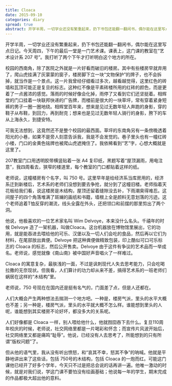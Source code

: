 ```yaml
---
title: Cloaca
date: 2015-09-10
categories: diary
spread: true
abstract: 开学半周，一切学业还没有繁重起来，扔下书包还能翻一翻闲书，偶尔能在这里写点日记。今天周四，下午的最后一堂是一门艺术课。课表上，这门课的教室在“艺术设计系 207 号”。我打听了两个下午才打听明白这个地方的所在。
---
```


开学半周，一切学业还没有繁重起来，扔下书包还能翻一翻闲书，偶尔能在这里写点日记。今天周四，下午的最后一堂是一门艺术课。课表上，这门课的教室在“艺术设计系 207 号”。我打听了两个下午才打听明白这个地方的所在。

校园的西南角，除了医院之外就是一片好看而破旧的楼房。其中有些楼房早就弃用了，爬山虎挂满了灰蒙蒙的窗子，楼房脚下立一块“文物保护”的牌子，也不会拆掉，就当作是一个景点。这一片我曾经仔细看过多次，越看越觉得，这里红色的砖墙和瓦顶可能正是复旦的标志。这种红不像是平素砖楼所用的红砖的颜色，而是更着了一点酱浓的感觉。落雨的时候好像会化掉，雨停了又看到它们还坚挺着。相辉堂的门口挂着一块联邦快递的广告牌，而楼前是很大的一块草坪，常有穿着紧身短裤的男子一圈一圈地绕。相辉堂百年来，想来是见过无数年轻人奔跑的身影，穿的鞋子从布鞋，到回力，再到耐克；想来也是见过无数年轻人骑行的身影，胯下的车从上海永久，到捷安特。

可我无法想到，这竟然还不是整个校园的最西面。草坪的东南角另有一条傍晚透着阳光的小巷，如果不是旁人刻意告诉我，我是不会发觉的。巷子里头也有一幢红砖小楼，门口的金黄色铭牌也被爬山虎遮掩住了。我依稀看到“艺”字，心想大概就是这里了。

207教室门口用透明胶带横竖贴着一张 A4 复印纸，黑题写着“屋顶漏雨，用电注意”，我四周看去，狭窄的楼道里，每个教室的门口都贴着这样的纸。

<!-- more -->

老师说，这幢楼房有个名字，叫 750 号。这里早年是给经济系当库房用的，经济系迁到新楼后，艺术系的老师们没想到要去争抢，就分到了这幢旧楼。老师指着天花板给我们看，说这楼房是木结构，屋顶还留着缝隙没去补，下雨潮臭得难忍。这间屋子的四个角落堆满了斑斓的画纸和书籍，墙根上全是颜料无意划落的污迹。这个老师追着T恤反穿的潮流，线头全露在外头，还把领口和前摆的那里剪出了两个洞。

他说，他极喜欢的一位艺术家名叫 Wim Delvoye，本来没什么名头。千禧年的时候 Delvoye 造了一架机器，叫做Cloaca。这台机器放在博物馆里展出，它的功用，就是能吞进去喂给他的可乐、汉堡以及一切人们会吃的食品，然后再以它们为材料，在尾部放出粪便。Delvoye 把这种粪便做精致包装，印上酷似可口可乐标志的 Cloaca 的标志，然后公开售卖。Delvoye 由于这件有争议的艺术品而一举成名。老师说，感觉就像《南山南》被中国好声音唱火了一样难过。

Cloaca 的寓意复杂，最肤浅的一面，不过是讽刺现代人失去思考能力，只会吃喝拉撒的无奈现状。但我看，人们算计的功力却从来不差，搞得艺术系的一班老师们蜗居在这样的“木结构”里。

老师说，750 号现在在国内还是挺有名气的，门面差了点，但是人还都在。

人们大概会产生两种想法去揣测一个地方吧。一种是，楼房气派，里头的水平大概也不差；另一种是，楼房气派，里头的水平就大概不怎么样。谁能想到里头的人呢，谁能想到其实楼房不论好坏，都没多大的关系呢。

人们好像都是 Cloaca 一样，别人喂给他什么，他就囫囵吞下去什么。复旦110周年校庆的时候，老师说，社交网络里都是一片喝彩和怀念；而宣传片风波开始后，社交网络里又都是痛鸣“耻辱”。他说，已经没有人去思考了，所能想到的只有所谓“版权问题”了。

但从他的语气里，我从没有听出愤怒，和“哀其不幸，怒其不争”的呐喊。他就是平静地讲出来了这些话，包括 750号的木结构，包括 Cloaca 的一炮而红。可能这门课他已经开了好多个学年，今天只不过是把总会说的话再讲一遍。他唯一激动的时候，就是对我们说，学这门课不要怕没有绘画基础；他说每一年的学生，期末完成的作品都极大超出他的意料。
